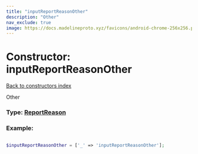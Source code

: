 ```yaml
---
title: "inputReportReasonOther"
description: "Other"
nav_exclude: true
image: https://docs.madelineproto.xyz/favicons/android-chrome-256x256.png
---
```

# Constructor: inputReportReasonOther  
[Back to constructors index](/API_docs/constructors/index.html)



Other




### Type: [ReportReason](/API_docs/types/ReportReason.html)


### Example:

```php

$inputReportReasonOther = ['_' => 'inputReportReasonOther'];
```  
